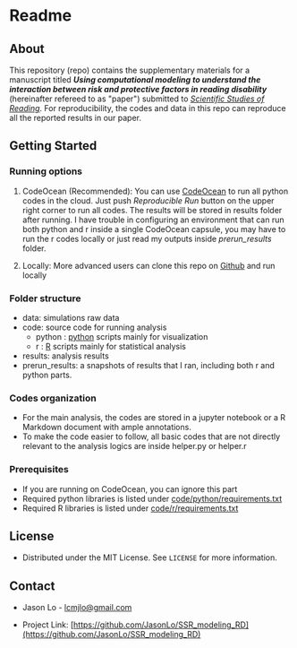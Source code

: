 # Readme

## About

This repository (repo) contains the supplementary materials for a manuscript titled ***Using computational modeling to understand the interaction between risk and protective factors in reading disability*** (hereinafter refereed to as "paper") submitted to [*Scientific Studies of Reading*](https://www.tandfonline.com/toc/hssr20/current). For reproducibility, the codes and data in this repo can reproduce all the reported results in our paper.

## Getting Started

### Running options

1. CodeOcean (Recommended): You can use [CodeOcean](https://codeocean.com/capsule/4507067/tree) to run all python codes in the cloud. Just push *Reproducible Run* button on the upper right corner to run all codes. The results will be stored in results folder after running. I have trouble in configuring an environment that can run both python and r inside a single CodeOcean capsule, you may have to run the r codes locally or just read my outputs inside *prerun_results* folder.

2. Locally: More advanced users can clone this repo on [Github](https://github.com/JasonLo/SSR_modeling_RD.git) and run locally

### Folder structure

- data: simulations raw data
- code: source code for running analysis
  - python : [python](https://www.python.org/) scripts mainly for visualization
  - r : [R](https://cran.r-project.org/) scripts mainly for statistical analysis
- results: analysis results
- prerun_results: a snapshots of results that I ran, including both r and python parts.

### Codes organization

- For the main analysis, the codes are stored in a jupyter notebook or a R Markdown document with ample annotations.  
- To make the code easier to follow, all basic codes that are not directly relevant to the analysis logics are inside helper.py or helper.r

### Prerequisites

- If you are running on CodeOcean, you can ignore this part
- Required python libraries is listed under [code/python/requirements.txt](code/python/requirements.txt)
- Required R libraries is listed under [code/r/requirements.txt](code/r/requirements.txt)

## License

- Distributed under the MIT License. See `LICENSE` for more information.

## Contact

- Jason Lo - lcmjlo@gmail.com

- Project Link: [https://github.com/JasonLo/SSR_modeling_RD](https://github.com/JasonLo/SSR_modeling_RD)

